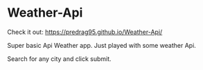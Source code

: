 # Weather-Api

Check it out: https://predrag95.github.io/Weather-Api/

Super basic Api Weather app. Just played with some weather Api.

Search for any city and click submit.
